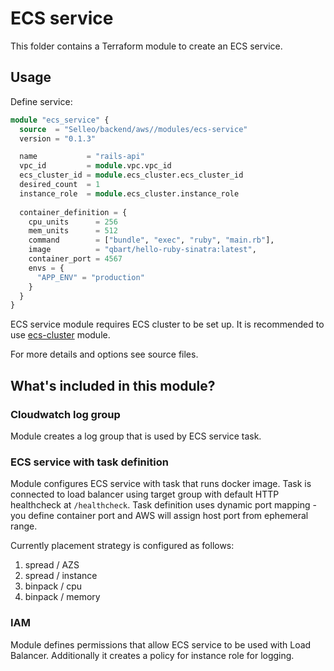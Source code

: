 # ECS service

This folder contains a Terraform module to create an ECS service.

## Usage

Define service:

```tf
module "ecs_service" {
  source  = "Selleo/backend/aws//modules/ecs-service"
  version = "0.1.3"

  name           = "rails-api"
  vpc_id         = module.vpc.vpc_id
  ecs_cluster_id = module.ecs_cluster.ecs_cluster_id
  desired_count  = 1
  instance_role  = module.ecs_cluster.instance_role
  
  container_definition = {
    cpu_units      = 256
    mem_units      = 512
    command        = ["bundle", "exec", "ruby", "main.rb"],
    image          = "qbart/hello-ruby-sinatra:latest",
    container_port = 4567
    envs = {
      "APP_ENV" = "production"
    }
  }
}
```

ECS service module requires ECS cluster to be set up.
It is recommended to use [ecs-cluster](https://registry.terraform.io/modules/Selleo/backend/aws/latest/submodules/ecs-cluster) module.

For more details and options see source files.

## What's included in this module?

### Cloudwatch log group

Module creates a log group that is used by ECS service task.

### ECS service with task definition

Module configures ECS service with task that runs docker image.
Task is connected to load balancer using target group with default HTTP healthcheck at `/healthcheck`.
Task definition uses dynamic port mapping - you define container port and AWS will assign host port from ephemeral range.

Currently placement strategy is configured as follows:

1. spread / AZS
2. spread / instance
3. binpack / cpu
4. binpack / memory

### IAM

Module defines permissions that allow ECS service to be used with Load Balancer.
Additionally it creates a policy for instance role for logging.
